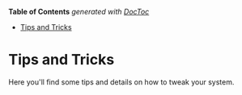 

**Table of Contents**  *generated with [DocToc](https://github.com/thlorenz/doctoc)*

- [Tips and Tricks](#tips-and-tricks)



# Tips and Tricks

Here you'll find some tips and details on how to tweak your system.
